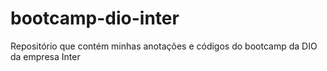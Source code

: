 # bootcamp-dio-inter
Repositório que contém minhas anotações e códigos do bootcamp da DIO da empresa Inter
